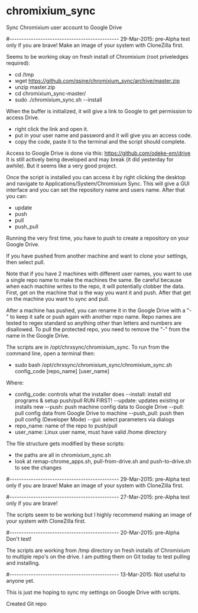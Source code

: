 # chromixium_sync
Sync Chromixium user account to Google Drive

#----------------------------------------------
29-Mar-2015: pre-Alpha test only if you are brave!  Make an image of your system with CloneZilla first.

Seems to be working okay on fresh install of Chromixium (root priveledges required):
 - cd /tmp
 - wget https://github.com/qsine/chromixium_sync/archive/master.zip
 - unzip master.zip
 - cd chromixium_sync-master/
 - sudo ./chromixium_sync.sh --install

When the buffer is initialized, it will give a link to Google to get permission to access Drive.  
 - right click the link and open it.
 - put in your user name and password and it will give you an access code.
 - copy the code, paste it to the terminal and the script should complete.

Access to Google Drive is done via this: https://github.com/odeke-em/drive
It is still actively being developed and may break (it did yesterday for awhile).  But it seems like a very good project.

Once the script is installed you can access it by right clicking the desktop and navigate to Applications/System/Chromixium Sync.  This will give a GUI interface and you can set the repository name and users name.  After that you can:
 - update
 - push
 - pull
 - push_pull

Running the very first time, you have to push to create a repository on your Google Drive. 

If you have pushed from another machine and want to clone your settings, then select pull.

Note that if you have 2 machines with different user names, you want to use a single repo name to make the machines the same.  Be careful because when each machine writes to the repo, it will potentially clobber the data.  First, get on the machine that is the way you want it and push. After that get on the machine you want to sync and pull.

After a machine has pushed, you can rename it in the Google Drive with a "-" to keep it safe or push again with another repo name.  Repo names are tested to regex standard so anything other than letters and numbers are disallowed.  To pull the protected repo, you need to remove the "-" from the name in the Google Drive.

The scripts are in /opt/chrxsync/chromixium_sync.  To run from the command line, open a terminal then:

 - sudo bash /opt/chrxsync/chromixium_sync/chromixium_sync.sh config_code [repo_name] [user_name]

Where:
 - config_code: controls what the installer does
          --install: install std programs & setup push/pull RUN FIRST!
          --update: updates existing or installs new
          --push: push machine config data to Google Drive
          --pull: pull config data from Google Drive to machine
          --push_pull: push then pull config (Developer Mode)
          --gui: select parameters via dialogs
 - repo_name: name of the repo to push/pull
 - user_name: Linux user name, must have valid /home directory

The file structure gets modified by these scripts:
 - the paths are all in chromixium_sync.sh
 - look at remap-chrome_apps.sh, pull-from-drive.sh and push-to-drive.sh to see the changes

#----------------------------------------------
29-Mar-2015: pre-Alpha test only if you are brave!  Make an image of your system with CloneZilla first.

#----------------------------------------------
27-Mar-2015: pre-Alpha test only if you are brave!

The scripts seem to be working but I highly recommend making an image of your system with CloneZilla first.

#----------------------------------------------
20-Mar-2015: pre-Alpha Don't test!

The scripts are working from /tmp directory on fresh installs of Chromixium to multiple repo's on the drive.  I am putting them on Git today to test pulling and installing.

#----------------------------------------------
13-Mar-2015: Not useful to anyone yet.

This is just me hoping to sync my settings on Google Drive with scripts.

Created Git repo
